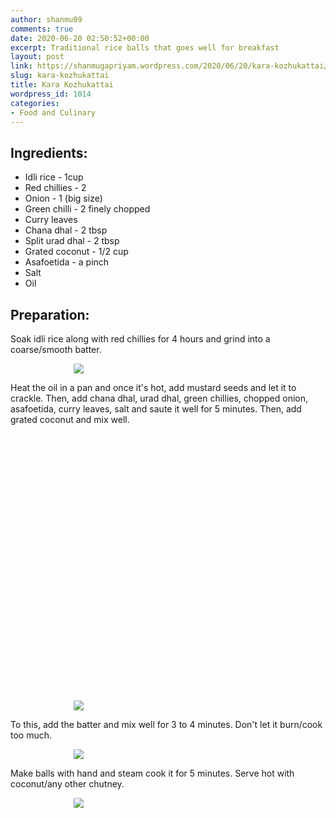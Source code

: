 ```yaml
---
author: shanmu09
comments: true
date: 2020-06-20 02:50:52+00:00
excerpt: Traditional rice balls that goes well for breakfast
layout: post
link: https://shanmugapriyam.wordpress.com/2020/06/20/kara-kozhukattai/
slug: kara-kozhukattai
title: Kara Kozhukattai
wordpress_id: 1014
categories:
- Food and Culinary
---
```

<style>
.square {
    float:left;
    width: 49%;
    border-radius:5%;
    padding-bottom : 40%; /* = width for a 1:1 aspect ratio */
    margin:0.5%;
    background-position:center center;
    background-repeat:no-repeat;
    background-size:cover; /* you change this to "contain" if you don't want the images to be cropped */
}
	
#break {
    clear:both;
}

.img_1{background-image:url('https://shanmugapriyam.files.wordpress.com/2020/06/00100lrportrait_00100_burst20200606114233253_cover.jpg');}
.img_2{background-image:url('https://shanmugapriyam.files.wordpress.com/2020/06/00100lrportrait_00100_burst20200606114310025_cover.jpg');}
.img_3{background-image:url('https://shanmugapriyam.files.wordpress.com/2020/06/00100lrportrait_00100_burst20200606114705625_cover.jpg');}
.img_4{background-image:url('https://shanmugapriyam.files.wordpress.com/2020/06/00100lrportrait_00100_burst20200606114404792_cover.jpg');}


.resize_fit_center {
    max-width:60%;
    max-height:60%;
    vertical-align: middle;
    display: block;
    margin-left: auto;
    margin-right: auto;
    border-radius:5%;
}

.center {
  margin: auto;
  width: 60%;
}
</style>




## Ingredients:







  * Idli rice - 1cup
  * Red chillies - 2
  * Onion - 1 (big size)
  * Green chilli - 2 finely chopped
  * Curry leaves
  * Chana dhal - 2 tbsp
  * Split urad dhal - 2 tbsp
  * Grated coconut - 1/2 cup
  * Asafoetida - a pinch
  * Salt
  * Oil






## Preparation:







Soak idli rice along with red chillies for 4 hours and grind into a coarse/smooth batter.






<div>
	<img src="https://shanmugapriyam.files.wordpress.com/2020/06/00100lrportrait_00100_burst20200606113825486_cover.jpg?w=1024"  class="resize_fit_center"/>
</div>
<p/>





Heat the oil in a pan and once it's hot, add mustard seeds and let it to crackle. Then, add chana dhal, urad dhal, green chillies, chopped onion, asafoetida, curry leaves, salt and saute it well for 5 minutes. Then, add grated coconut and mix well.





<div class="square img_1">
</div>
<div class="square img_2">
</div>
<div class="square img_3">
</div>
<div class="square img_4">
</div>
<div id="break"> </div>
<p/>




<div>
	<img src="https://shanmugapriyam.files.wordpress.com/2020/06/00100lrportrait_00100_burst20200606114645464_cover.jpg"  class="resize_fit_center"/>
</div>
<p/>









To this, add the batter and mix well for 3 to 4 minutes. Don't let it burn/cook too much. 




<div>
	<img src="https://shanmugapriyam.files.wordpress.com/2020/06/img-20200612-wa0025.jpg?w=768"  class="resize_fit_center"/>
</div>
<p/>





Make balls with hand and steam cook it for 5 minutes. Serve hot with coconut/any other chutney.





<div>
	<img src="https://shanmugapriyam.files.wordpress.com/2020/06/00000img_00000_burst20200606140623923_cover.jpg?w=871"  class="resize_fit_center"/>
</div>
<p/>
